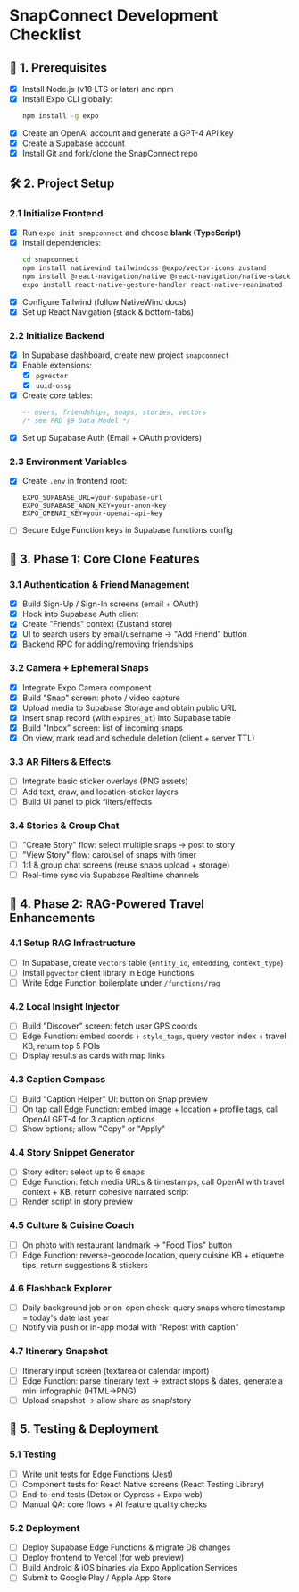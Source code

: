 # SnapConnect Development Checklist

## 🚀 1. Prerequisites
- [x] Install Node.js (v18 LTS or later) and npm
- [x] Install Expo CLI globally:
  ```bash
  npm install -g expo
  ```
- [x] Create an OpenAI account and generate a GPT-4 API key
- [x] Create a Supabase account
- [x] Install Git and fork/clone the SnapConnect repo

## 🛠️ 2. Project Setup

### 2.1 Initialize Frontend
- [x] Run `expo init snapconnect` and choose **blank (TypeScript)**
- [x] Install dependencies:
  ```bash
  cd snapconnect
  npm install nativewind tailwindcss @expo/vector-icons zustand
  npm install @react-navigation/native @react-navigation/native-stack
  expo install react-native-gesture-handler react-native-reanimated
  ```
- [x] Configure Tailwind (follow NativeWind docs)
- [x] Set up React Navigation (stack & bottom-tabs)

### 2.2 Initialize Backend
- [x] In Supabase dashboard, create new project `snapconnect`
- [x] Enable extensions:
  - [x] `pgvector`
  - [x] `uuid-ossp`
- [x] Create core tables:
  ```sql
  -- users, friendships, snaps, stories, vectors
  /* see PRD §9 Data Model */
  ```
- [x] Set up Supabase Auth (Email + OAuth providers)

### 2.3 Environment Variables
- [x] Create `.env` in frontend root:
  ```env
  EXPO_SUPABASE_URL=your-supabase-url
  EXPO_SUPABASE_ANON_KEY=your-anon-key
  EXPO_OPENAI_KEY=your-openai-api-key
  ```
- [ ] Secure Edge Function keys in Supabase functions config

## 🔐 3. Phase 1: Core Clone Features

### 3.1 Authentication & Friend Management
- [x] Build Sign-Up / Sign-In screens (email + OAuth)
- [x] Hook into Supabase Auth client
- [x] Create "Friends" context (Zustand store)
- [x] UI to search users by email/username → "Add Friend" button
- [x] Backend RPC for adding/removing friendships

### 3.2 Camera + Ephemeral Snaps
- [x] Integrate Expo Camera component
- [x] Build "Snap" screen: photo / video capture
- [x] Upload media to Supabase Storage and obtain public URL
- [x] Insert snap record (with `expires_at`) into Supabase table
- [x] Build "Inbox" screen: list of incoming snaps
- [x] On view, mark read and schedule deletion (client + server TTL)

### 3.3 AR Filters & Effects
- [ ] Integrate basic sticker overlays (PNG assets)
- [ ] Add text, draw, and location-sticker layers
- [ ] Build UI panel to pick filters/effects

### 3.4 Stories & Group Chat
- [ ] "Create Story" flow: select multiple snaps → post to story
- [ ] "View Story" flow: carousel of snaps with timer
- [ ] 1:1 & group chat screens (reuse snaps upload + storage)
- [ ] Real-time sync via Supabase Realtime channels

## 🤖 4. Phase 2: RAG-Powered Travel Enhancements

### 4.1 Setup RAG Infrastructure
- [ ] In Supabase, create `vectors` table (`entity_id`, `embedding`, `context_type`)
- [ ] Install `pgvector` client library in Edge Functions
- [ ] Write Edge Function boilerplate under `/functions/rag`

### 4.2 Local Insight Injector
- [ ] Build "Discover" screen: fetch user GPS coords
- [ ] Edge Function: embed coords + `style_tags`, query vector index + travel KB, return top 5 POIs
- [ ] Display results as cards with map links

### 4.3 Caption Compass
- [ ] Build "Caption Helper" UI: button on Snap preview
- [ ] On tap call Edge Function: embed image + location + profile tags, call OpenAI GPT-4 for 3 caption options
- [ ] Show options; allow "Copy" or "Apply"

### 4.4 Story Snippet Generator
- [ ] Story editor: select up to 6 snaps
- [ ] Edge Function: fetch media URLs & timestamps, call OpenAI with travel context + KB, return cohesive narrated script
- [ ] Render script in story preview

### 4.5 Culture & Cuisine Coach
- [ ] On photo with restaurant landmark → "Food Tips" button
- [ ] Edge Function: reverse-geocode location, query cuisine KB + etiquette tips, return suggestions & stickers

### 4.6 Flashback Explorer
- [ ] Daily background job or on-open check: query snaps where timestamp = today's date last year
- [ ] Notify via push or in-app modal with "Repost with caption"

### 4.7 Itinerary Snapshot
- [ ] Itinerary input screen (textarea or calendar import)
- [ ] Edge Function: parse itinerary text → extract stops & dates, generate a mini infographic (HTML→PNG)
- [ ] Upload snapshot → allow share as snap/story

## 🔧 5. Testing & Deployment

### 5.1 Testing
- [ ] Write unit tests for Edge Functions (Jest)
- [ ] Component tests for React Native screens (React Testing Library)
- [ ] End-to-end tests (Detox or Cypress + Expo web)
- [ ] Manual QA: core flows + AI feature quality checks

### 5.2 Deployment
- [ ] Deploy Supabase Edge Functions & migrate DB changes
- [ ] Deploy frontend to Vercel (for web preview)
- [ ] Build Android & iOS binaries via Expo Application Services
- [ ] Submit to Google Play / Apple App Store